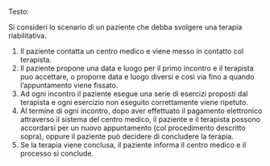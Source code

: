Testo:

Si consideri lo scenario di un paziente che debba svolgere una terapia riabilitativa. 
1. Il paziente contatta un centro medico e viene messo in contatto col terapista.
2. Il paziente propone una data e luogo per il primo incontro e il terapista puo accettare, o proporre data e luogo diversi e così via fino a quando l’appuntamento viene fissato.
3. Ad ogni incontro il paziente esegue una serie di esercizi proposti dal terapista e ogni esercizio non eseguito correttamente viene ripetuto.
4. Al termine di ogni incontro, dopo aver effettuato il pagamento elettronico attraverso il sistema del centro medico, il paziente e il terapista possono accordarsi per un nuovo appuntamento (col procedimento descritto sopra), oppure il paziente può decidere di concludere la terapia.
5. Se la terapia viene conclusa, il paziente informa il centro medico e il processo si conclude.

